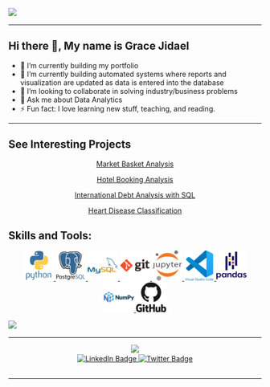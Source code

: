 <!-- ![](https://github.com/GraceOby/GraceOby/blob/main/data_analyst_associate_facebook_wide.png) -->
<!--![](https://github.com/GraceOby/GraceOby/blob/main/final%20banner.jpg) -->

![](https://github.com/gracejidael/gracejidael/blob/main/bannerwide.png)


---

## Hi there 👋, My name is Grace Jidael
- 🔭 I’m currently building my portfolio
- 🌱 I’m currently building automated systems where reports and visualization are updated as data is entered into the database
- 👯 I’m looking to collaborate in solving industry/business problems
- 💬 Ask me about Data Analytics
- ⚡ Fun fact: I love learning new stuff, teaching, and reading.
---

## See Interesting Projects

<div id="MarketBasket">
  <p align="center">
  <a href="https://github.com/gracejidael/MarketBasketAnalysis">Market Basket Analysis</a>
  </p>
  <p align="center">
  <a href="https://github.com/gracejidael/Hotel_Reservation_Analysis-SQL-Tableau-Python-">Hotel Booking Analysis</a>
  </p>
  <p align="center">
  <a href="https://github.com/gracejidael/International_Debt_Analysis_with_SQL">International Debt Analysis with SQL</a>
  </p>
  <p align="center">
  <a href="https://github.com/gracejidael/Health-datasets-Classification-/blob/main/heart-disease-classification.ipynb">Heart Disease Classification</a>
  </p>
</div>



  
<!---


<div id="MarketBasket">
  <a href="https://twitter.com/gracejidael">Hotel Reservation Analysis in SQL and Tableau</a>
  
</div>
<div id="MarketBasket">
  <a href="https://twitter.com/GraceOkeke13">Hotel Reservation Analysis in SQL and Tableau</a>
</div>
-->


## Skills and Tools: 
<div>
<p align="center">
  <a href="https://www.python.org/" target="_blank" rel="noreferrer"> <img src="https://github.com/devicons/devicon/blob/master/icons/python/python-original-wordmark.svg" title="Python" alt="Python" width="60" height="60"/> </a> 
  <a href="https://www.postgresql.org/" target="_blank" rel="noreferrer"> <img src="https://github.com/devicons/devicon/blob/master/icons/postgresql/postgresql-original-wordmark.svg" title="PostgreSQL" alt="PostgreSQL" width="60" height="60"/> </a> 
 <a href="https://www.mysql.com/" target="_blank" rel="noreferrer"> <img src="https://github.com/devicons/devicon/blob/master/icons/mysql/mysql-original-wordmark.svg" title="MySQL"  alt="MySQL" width="60" height="60"/> </a>
  <a href="https://git-scm.com/" target="_blank" rel="noreferrer"> <img src="https://github.com/devicons/devicon/blob/master/icons/git/git-original-wordmark.svg" title="Git" alt="Git" width="60" height="60"/> </a>
  <a href="https://jupyter.org/" target="_blank" rel="noreferrer"> <img src="https://github.com/devicons/devicon/blob/master/icons/jupyter/jupyter-original-wordmark.svg" title="Jupyter" alt="Jupyter" width="60" height="60"/> </a>
   <a href="https://code.visualstudio.com/" target="_blank" rel="noreferrer"> <img src="https://github.com/devicons/devicon/blob/master/icons/vscode/vscode-original-wordmark.svg" title="vscode" alt="vscode" width="60" height="60"/> </a>
  <a href="https://pandas.pydata.org/" target="_blank" rel="noreferrer"> <img src="https://github.com/devicons/devicon/blob/master/icons/pandas/pandas-original-wordmark.svg" title="Pandas" alt="Pandas" width="60" height="60"/> </a>
  <a href="https://numpy.org/" target="_blank" rel="noreferrer"> <img src="https://github.com/devicons/devicon/blob/master/icons/numpy/numpy-original-wordmark.svg" title="Numpy" alt="Numpy" width="60" height="60"/> </a>
  <a href="https://github.com/" target="_blank" rel="noreferrer"> <img src="https://github.com/devicons/devicon/blob/master/icons/github/github-original-wordmark.svg" title="Github" alt="Github" width="60" height="60"/> </a>
  
</div>

  ![](https://github.com/gracejidael/gracejidael/blob/main/data_analyst_associate_facebook_wide.png)

---
<div id="header" align="center">
  <img src="https://media.giphy.com/media/M9gbBd9nbDrOTu1Mqx/giphy.gif" width="100"/>
<div id="badges">
  <a href="https://www.linkedin.com/in/gracejidael/">
    <img src="https://img.shields.io/badge/LinkedIn-blue?style=for-the-badge&logo=linkedin&logoColor=white" alt="LinkedIn Badge"/>
  </a>
  <a href="https://twitter.com/gracejidael">
    <img src="https://img.shields.io/badge/Twitter-blue?style=for-the-badge&logo=twitter&logoColor=white" alt="Twitter Badge"/>
  </a>
</div>
  <img src="https://komarev.com/ghpvc/?username=GraceOby&style=plastic&color=green" alt=""/>
</div>


---

<div align="center">
<!--  ![GitHub streak stats](https://github-readme-streak-stats.herokuapp.com/?user=GraceOby&theme=gruvbox)  
  
  <!--![GitHub metrics](https://metrics.lecoq.io/GraceOby) -->
  
  
 <!-- [![trophy](https://github-profile-trophy.vercel.app/?username=GraceOby&theme=gruvbox)](https://github.com/ryo-ma/github-profile-trophy) -->
  
  <!--[![Top Langs](https://github-readme-stats.vercel.app/api/top-langs/?username=GraceOby&theme=gruvbox)](https://github.com/anuraghazra/github-readme-stats) -->
  
 <!-- ![GitHub stats](https://github-readme-stats.vercel.app/api?username=GraceOby&show_icons=true&count_private=true&theme=gruvbox)  -->
  
  
</div>
  
